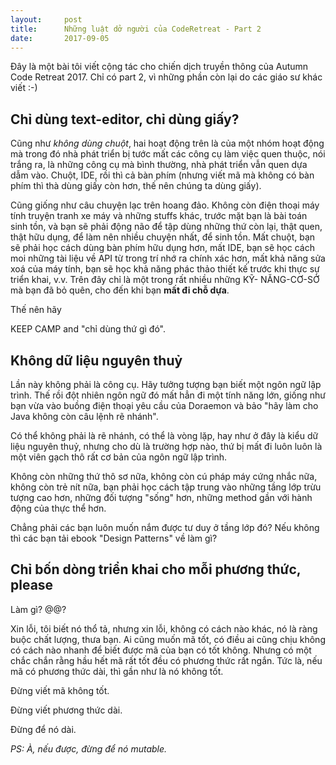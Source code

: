 ```yaml
---
layout:     post
title:      Những luật dở người của CodeRetreat - Part 2
date:       2017-09-05
---
```


Đây là một bài tôi viết cộng tác cho chiến dịch truyền thông của Autumn Code Retreat 2017. Chỉ có 
part 2, vì những phần còn lại do các giáo sư khác viết :-)

Chỉ dùng text-editor, chỉ dùng giấy?
---

Cũng như *không dùng chuột*, hai hoạt động trên là của một nhóm hoạt động mà trong đó nhà phát 
triển bị tước mất các công cụ làm việc quen thuộc, nói trắng ra, là những công cụ mà bình thường, 
nhà phát triển vẫn quen dựa dẫm vào. Chuột, IDE, rồi thì cả bàn phím (nhưng viết mã mà không có 
bàn phím thì thà dùng giấy còn hơn, thế nên chúng ta dùng giấy).

Cũng giống như câu chuyện lạc trên hoang đảo. Không còn điện thoại máy tính truyện tranh xe máy
và những stuffs khác, trước mặt bạn là bài toán sinh tồn, và bạn sẽ phải động não để tập dùng 
những thứ còn lại, thật quen, thật hữu dụng, để làm nên nhiều chuyện nhất, để sinh tồn. Mất chuột,
bạn sẽ phải học cách dùng bàn phím hữu dụng hơn, mất IDE, bạn sẽ học cách moi những tài liệu về 
API từ trong trí nhớ ra chính xác hơn, mất khả năng sửa xoá của máy tính, bạn sẽ học khả năng phác 
thảo thiết kế trước khi thực sự triển khai, v.v. Trên đây chỉ là một trong rất nhiều những KỸ-
NĂNG-CƠ-SỞ mà bạn đã bỏ quên, cho đến khi bạn **mất đi chỗ dựa**.

Thế nên hãy 

KEEP CAMP and "chỉ dùng thứ gì đó".

Không dữ liệu nguyên thuỷ
---

Lần này không phải là công cụ. Hãy tưởng tượng bạn biết một ngôn ngữ lập trình. Thế rồi đột nhiên 
ngôn ngữ đó mất hẳn đi một tính năng lớn, giống như bạn vừa vào buồng điện thoại yêu cầu của 
Doraemon và bảo "hãy làm cho Java không còn câu lệnh rẽ nhánh".

Có thể không phải là rẽ nhánh, có thể là vòng lặp, hay như ở đây là kiểu dữ liệu nguyên thuỷ, nhưng 
cho dù là trường hợp nào, thứ bị mất đi luôn luôn là một viên gạch thô rất cơ bản của ngôn ngữ lập 
trình.

Không còn những thứ thô sơ nữa, không còn cú pháp máy cứng nhắc nữa, không còn trẻ nít nữa, bạn 
phải học cách tập trung vào những tầng lớp trừu tượng cao hơn, những đối tượng "sống" hơn, những 
method gần với hành động của thực thể hơn.

Chẳng phải các bạn luôn muốn nắm được tư duy ở tầng lớp đó? Nếu không thì các bạn tải ebook
"Design Patterns" về làm gì?

Chỉ bốn dòng triển khai cho mỗi phương thức, please
---

Làm gì? @@?

Xin lỗi, tôi biết nó thổ tả, nhưng xin lỗi, không có cách nào khác, nó là ràng buộc chất lượng,
thưa bạn. Ai cũng muốn mã tốt, có điều ai cũng chịu không có cách nào nhanh để biết được mã của 
bạn có tốt không. Nhưng có một chắc chắn rằng hầu hết mã rất tốt đều có phương thức rất ngắn. Tức 
là, nếu mã có phương thức dài, thì gần như là nó không tốt.

Đừng viết mã không tốt.

Đừng viết phương thức dài.

Đừng để nó dài.

*PS:
À, nếu được, đừng để nó mutable.*
